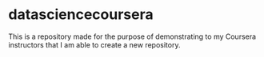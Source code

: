 # datasciencecoursera
This is a repository made for the purpose of demonstrating to my Coursera instructors that I am able to create a new repository.
